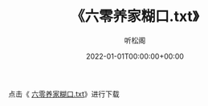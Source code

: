 ﻿---
title:  《六零养家糊口.txt》
date:   2022-01-01T00:00:00+00:00
author: 听松阁
layout: post
permalink: /六零养家糊口/
categories: 小说
tags: [小说]
---

点击《 [六零养家糊口.txt](http://img.660000.xyz/bookstukust/book/bntxt/10/六零养家糊口.txt)》进行下载